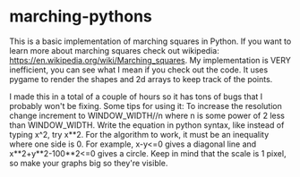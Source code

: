 # marching-pythons

This is a basic implementation of marching squares in Python. If you want to learn more about marching squares check out wikipedia: https://en.wikipedia.org/wiki/Marching_squares. My implementation is VERY inefficient, you can see what I mean if you check out the code. It uses pygame to render the shapes and 2d arrays to keep track of the points.

I made this in a total of a couple of hours so it has tons of bugs that I probably won't be fixing. Some tips for using it: To increase the resolution change increment to WINDOW_WIDTH//n where n is some power of 2 less than WINDOW_WIDTH. Write the equation in python syntax, like instead of typing x^2, try x*\*2. For the algorithm to work, it must be an inequality where one side is 0. For example, x-y<=0 gives a diagonal line and x*\*2+y*\*2-100*\*2<=0 gives a circle. Keep in mind that the scale is 1 pixel, so make your graphs big so they're visible.
